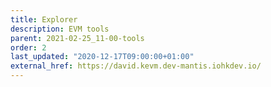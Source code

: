 ```yaml
---
title: Explorer
description: EVM tools
parent: 2021-02-25_11-00-tools
order: 2
last_updated: "2020-12-17T09:00:00+01:00"
external_href: https://david.kevm.dev-mantis.iohkdev.io/
---
```

